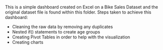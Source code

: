 This is a simple dashboard created on Excel on a Bike Sales Dataset and the original dataset file is found within this folder. 
Steps taken to achieve this dashboard:
-  Cleaning the raw data by removing any duplicates
-  Nested if() statements to create age groups 
-  Creating Pivot Tables in order to help with the visualization
-  Creating charts 
